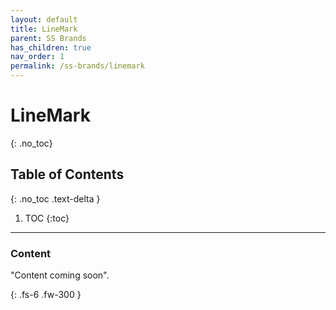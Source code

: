 ```yaml
---
layout: default
title: LineMark
parent: SS Brands
has_children: true
nav_order: 1
permalink: /ss-brands/linemark
---
```


# LineMark
{: .no_toc}

## Table of Contents
{: .no_toc .text-delta }

1. TOC
{:toc}
---

### Content
"Content coming soon".


{: .fs-6 .fw-300 }
